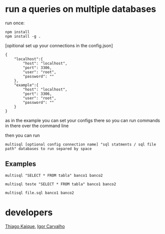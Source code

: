 # run a queries on multiple databases

run once:

```
npm install 
npm install -g .
```

[opitional set up your connections in the config.json]
```
{
    "localhost":{
        "host": "localhost",
        "port": 3306,
        "user": "root",
        "password": "" 
    },
    "example":{
        "host": "localhost",
        "port": 3306,
        "user": "root",
        "password": "" 
    }
}
```
as in the example you can set your configs there so you can run commands in there over the command line

then you can run

```
multisql [optional config connection name] "sql statments / sql file path" databases to run separed by space
```

## Examples

```
multisql "SELECT * FROM tabla" banco1 banco2
```


```
multisql teste "SELECT * FROM tabla" banco1 banco2
```

```
multisql file.sql banco1 banco2
```

# developers

[Thiago Kaique](https://github.com/Thiago099), [Igor Carvalho](https://github.com/Igorx8)
